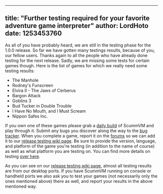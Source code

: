 
---
title: "Further testing required for your favorite adventure game interpreter"
author: LordHoto
date: 1253453760
---

As all of you have probably heard, we are still in the testing phase for the 1.0.0 release. So far we have gotten many testings results, because of you, our fellow users. Thanks again to all the people who have already done testing for the next release. Sadly, we are missing some tests for certain games though. Here is the list of games for which we really need some testing results:

*   The Manhole
*   Rodney's Funscreen
*   Elvira II - The Jaws of Cerberus
*   Bargon Attack
*   Goblins 3
*   Bud Tucker in Double Trouble
*   I Have No Mouth, and I Must Scream
*   Nippon Safes Inc.

If you own one of these games please grab a [daily build](/downloads/#daily) of ScummVM and play through it. Submit any bugs you discover along the way to the [bug tracker](http://bugs.scummvm.org/). When you complete a game, report it on the [forums](http://forums.scummvm.org/viewtopic.php?t=7599) so we can add it to our [release testing wiki page](http://wiki.scummvm.org/index.php/Release_Testing/1.0.0). Be sure to provide the version, language, and platform of the game you're testing (in addition to the name of course) as well as what platform you are testing on. You can find more details on testing [over here](http://wiki.scummvm.org/index.php/Release_Testing).

As you can see on our [release testing wiki page](http://wiki.scummvm.org/index.php/Release_Testing/1.0.0), almost all testing results are from our desktop ports. If you have ScummVM running on console or handheld ports we also ask you to test your games (not necessarily only the ones mentioned above) there as well, and report your results in the above mentioned way.

